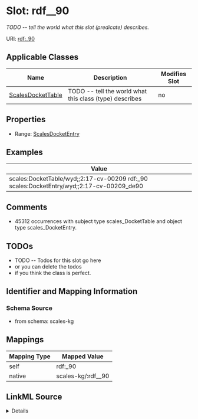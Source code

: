 

# Slot: rdf__90


_TODO -- tell the world what this slot (predicate) describes._





URI: [rdf:_90](http://www.w3.org/1999/02/22-rdf-syntax-ns#_90)



<!-- no inheritance hierarchy -->





## Applicable Classes

| Name | Description | Modifies Slot |
| --- | --- | --- |
| [ScalesDocketTable](../classes/ScalesDocketTable.md) | TODO -- tell the world what this class (type) describes |  no  |







## Properties

* Range: [ScalesDocketEntry](../classes/ScalesDocketEntry.md)






## Examples

| Value |
| --- |
| scales:DocketTable/wyd;;2:17-cv-00209 rdf:_90 scales:DocketEntry/wyd;;2:17-cv-00209_de90 |

## Comments

* 45312 occurrences with subject type scales_DocketTable and object type scales_DocketEntry.

## TODOs

* TODO -- Todos for this slot go here
* or you can delete the todos
* if you think the class is perfect.

## Identifier and Mapping Information







### Schema Source


* from schema: scales-kg




## Mappings

| Mapping Type | Mapped Value |
| ---  | ---  |
| self | rdf:_90 |
| native | scales-kg/:rdf__90 |




## LinkML Source

<details>
```yaml
name: rdf__90
description: TODO -- tell the world what this slot (predicate) describes.
todos:
- TODO -- Todos for this slot go here
- or you can delete the todos
- if you think the class is perfect.
comments:
- 45312 occurrences with subject type scales_DocketTable and object type scales_DocketEntry.
examples:
- value: scales:DocketTable/wyd;;2:17-cv-00209 rdf:_90 scales:DocketEntry/wyd;;2:17-cv-00209_de90
from_schema: scales-kg
rank: 1000
slot_uri: rdf:_90
alias: rdf__90
domain_of:
- scales_DocketTable
range: scales_DocketEntry

```
</details>